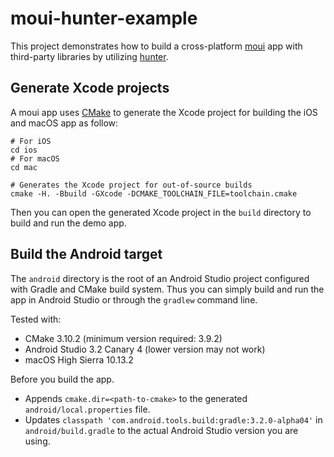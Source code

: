 # moui-hunter-example

This project demonstrates how to build a cross-platform [moui](https://github.com/ollix/moui) app with third-party libraries by utilizing [hunter](https://github.com/ruslo/hunter).

## Generate Xcode projects

A moui app uses [CMake](https://cmake.org) to generate the Xcode project for
building the iOS and macOS app as follow:

    # For iOS
    cd ios
    # For macOS
    cd mac

    # Generates the Xcode project for out-of-source builds
    cmake -H. -Bbuild -GXcode -DCMAKE_TOOLCHAIN_FILE=toolchain.cmake

Then you can open the generated Xcode project in the `build` directory to build
and run the demo app.

## Build the Android target

The `android` directory is the root of an Android Studio project configured with Gradle and CMake build system. Thus you can simply build and
run the app in Android Studio or through the `gradlew` command line.

Tested with:

* CMake 3.10.2 (minimum version required: 3.9.2)
* Android Studio 3.2 Canary 4 (lower version may not work)
* macOS High Sierra 10.13.2

Before you build the app.

* Appends `cmake.dir=<path-to-cmake>` to the generated `android/local.properties` file.
* Updates `classpath 'com.android.tools.build:gradle:3.2.0-alpha04'` in
  `android/build.gradle` to the actual Android Studio version you are using.
